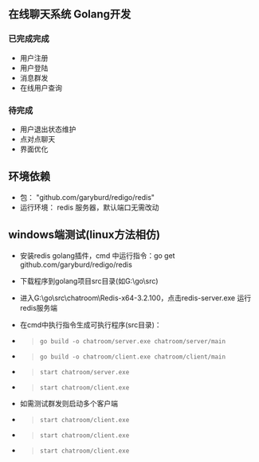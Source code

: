 ## 在线聊天系统 Golang开发

### 已完成完成

* 用户注册
* 用户登陆
* 消息群发
* 在线用户查询

### 待完成

* 用户退出状态维护
* 点对点聊天
* 界面优化

## 环境依赖

* 包： "github.com/garyburd/redigo/redis"
* 运行环境： redis 服务器，默认端口无需改动

## windows端测试(linux方法相仿)

* 安装redis golang插件，cmd 中运行指令：go get github.com/garyburd/redigo/redis

* 下载程序到golang项目src目录(如G:\go\src)

* 进入G:\go\src\chatroom\Redis-x64-3.2.100，点击redis-server.exe 运行redis服务端

* 在cmd中执行指令生成可执行程序(src目录)：
* > `go build -o chatroom/server.exe chatroom/server/main`
* > `go build -o chatroom/client.exe chatroom/client/main`
* > `start chatroom/server.exe`
* > `start chatroom/client.exe`

* 如需测试群发则启动多个客户端
* > `start chatroom/client.exe`
* > `start chatroom/client.exe`
* > `start chatroom/client.exe`